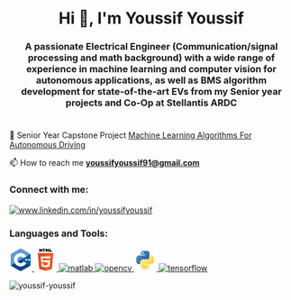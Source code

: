 <h1 align="center">Hi 👋, I'm Youssif Youssif</h1>
<h3 align="center">A passionate Electrical Engineer (Communication/signal processing and math background) with a wide range of experience in machine learning and computer vision for autonomous applications, as well as BMS algorithm development for state-of-the-art EVs from my Senior year projects and Co-Op at Stellantis ARDC</h3>
<!--img align="center" alt="Coding" width="400" src="https://i.pinimg.com/originals/4a/d7/13/4ad713b97bd81020827b7e32c40eb833.gif"-->



   <body>
      <h1></h1>
      <p>
       🔭 Senior Year Capstone Project <a href="https://github.com/Youssif-Youssif/Machine-Learning-Algorithms-For-Autonomous-Driving">Machine Learning Algorithms For Autonomous Driving</a> 
      </p>
   </body>
</html>

 📫 How to reach me **youssifyoussif91@gmail.com**

<h3 align="left">Connect with me:</h3>
<p align="left">
<a href="https://linkedin.com/in/www.linkedin.com/in/youssifyoussif" target="blank"><img align="center" src="https://raw.githubusercontent.com/rahuldkjain/github-profile-readme-generator/master/src/images/icons/Social/linked-in-alt.svg" alt="www.linkedin.com/in/youssifyoussif" height="30" width="40" /></a>
</p>

<h3 align="left">Languages and Tools:</h3>
<p align="left"> <a href="https://www.w3schools.com/cpp/" target="_blank" rel="noreferrer"> <img src="https://raw.githubusercontent.com/devicons/devicon/master/icons/cplusplus/cplusplus-original.svg" alt="cplusplus" width="40" height="40"/> </a> <a href="https://www.w3.org/html/" target="_blank" rel="noreferrer"> <img src="https://raw.githubusercontent.com/devicons/devicon/master/icons/html5/html5-original-wordmark.svg" alt="html5" width="40" height="40"/> </a> <a href="https://www.mathworks.com/" target="_blank" rel="noreferrer"> <img src="https://upload.wikimedia.org/wikipedia/commons/2/21/Matlab_Logo.png" alt="matlab" width="40" height="40"/> </a> <a href="https://opencv.org/" target="_blank" rel="noreferrer"> <img src="https://www.vectorlogo.zone/logos/opencv/opencv-icon.svg" alt="opencv" width="40" height="40"/> </a> <a href="https://www.python.org" target="_blank" rel="noreferrer"> <img src="https://raw.githubusercontent.com/devicons/devicon/master/icons/python/python-original.svg" alt="python" width="40" height="40"/> </a> <a href="https://www.tensorflow.org" target="_blank" rel="noreferrer"> <img src="https://www.vectorlogo.zone/logos/tensorflow/tensorflow-icon.svg" alt="tensorflow" width="40" height="40"/> </a> </p>

<p><img align="left" src="https://github-readme-stats.vercel.app/api/top-langs?username=youssif-youssif&show_icons=true&locale=en&layout=compact" alt="youssif-youssif" /></p>

<!--<p>&nbsp;<img align="center" src="https://github-readme-stats.vercel.app/api?username=youssif-youssif&show_icons=true&locale=en" alt="youssif-youssif" /></p>-->

<!--<p><img align="center" src="https://github-readme-streak-stats.herokuapp.com/?user=youssif-youssif&" alt="youssif-youssif" /></p>-->




